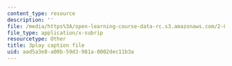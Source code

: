 ```yaml
---
content_type: resource
description: ''
file: /media/https%3A/open-learning-course-data-rc.s3.amazonaws.com/2-003sc-engineering-dynamics-fall-2011/aad5a3e8a00b59d3981a0002dec11b3a_9CPA6WG6mRo.vtt
file_type: application/x-subrip
resourcetype: Other
title: 3play caption file
uid: aad5a3e8-a00b-59d3-981a-0002dec11b3a
---
```

